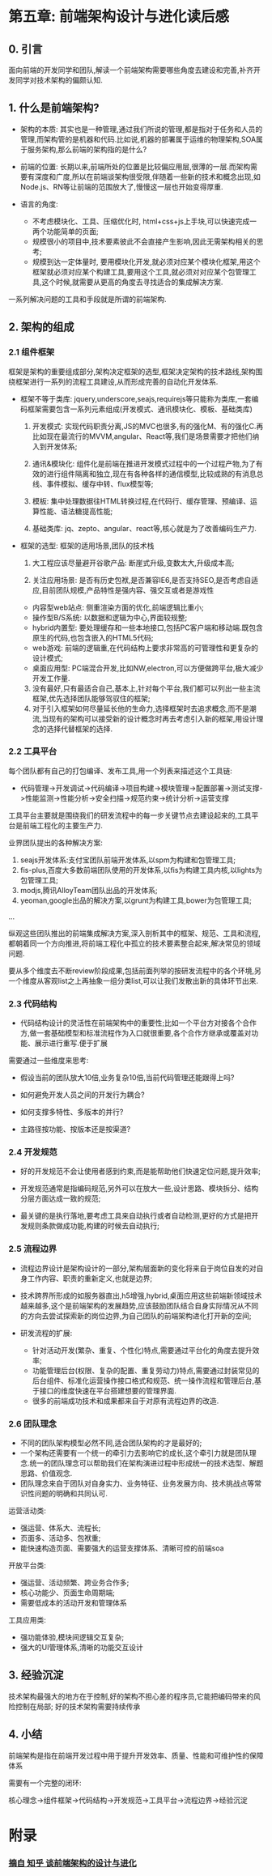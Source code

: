 # 第五章: 前端架构设计与进化读后感

## 0. 引言

面向前端的开发同学和团队,解读一个前端架构需要哪些角度去建设和完善,补齐开发同学对技术架构的偏颇认知.

## 1. 什么是前端架构?

* 架构的本质: 其实也是一种管理,通过我们所说的管理,都是指对于任务和人员的管理,而架构管的是机器和代码.比如说,机器的部署属于运维的物理架构,SOA属于服务架构,那么前端的架构指的是什么?

* 前端的位置: 长期以来,前端所处的位置是比较偏应用层,很薄的一层.而架构需要有深度和广度,所以在前端谈架构很受限,伴随着一些新的技术和概念出现,如Node.js、RN等让前端的范围放大了,慢慢这一层也开始变得厚重.

* 语言的角度:

  * 不考虑模块化、工具、压缩优化时, html+css+js上手块,可以快速完成一两个功能简单的页面;
  * 规模很小的项目中,技术要素彼此不会直接产生影响,因此无需架构相关的思考;
  * 规模到达一定体量时, 要用模块化开发,就必须对应某个模块化框架,用这个框架就必须对应某个构建工具,要用这个工具,就必须对对应某个包管理工具,这个时候,就需要从更高的角度去寻找适合的集成解决方案.

一系列解决问题的工具和手段就是所谓的前端架构.

## 2. 架构的组成

### 2.1 组件框架

框架是架构的重要组成部分,架构决定框架的选型,框架决定架构的技术路线,架构围绕框架进行一系列的流程工具建设,从而形成完善的自动化开发体系.

* 框架不等于类库: jquery,underscore,seajs,requirejs等只能称为类库,一套编码框架需要包含一系列元素组成(开发模式、通讯模块化、模板、基础类库)

  1. 开发模式: 实现代码职责分离,JS的MVC也很多,有的强化M、有的强化C.再比如现在最流行的MVVM,angular、React等,我们是场景需要才把他们纳入到开发体系;

  2. 通讯&模块化: 组件化是前端在推进开发模式过程中的一个过程产物,为了有效的进行组件隔离和独立,现在有各种各样的通信模型,比较成熟的有消息总线、事件模拟、缓存中转、flux模型等;

  3. 模板: 集中处理数据往HTML转换过程,在代码行、缓存管理、预编译、运算性能、语法糖提高性能;

  4. 基础类库: jq、zepto、angular、react等,核心就是为了改善编码生产力.

* 框架的选型: 框架的适用场景,团队的技术栈

  1. 大工程应该尽量避开谷歌产品: 断崖式升级,变数太大,升级成本高;

  2. 关注应用场景: 是否有历史包袱,是否兼容IE6,是否支持SEO,是否考虑自适应,目前团队规模,产品特性是强内容、强交互或者是游戏性

    * 内容型web站点: 侧重渲染方面的优化,前端逻辑比重小;
    * 操作型B/S系统: 以数据和逻辑为中心,界面较规整;
    * hybrid内置型: 要处理缓存和一些本地接口,包括PC客户端和移动端.既包含原生的代码,也包含嵌入的HTML5代码;
    * web游戏: 前端的逻辑重,在代码结构上要求非常高的可管理性和更复杂的设计模式;
    * 桌面应用型: PC端混合开发,比如NW,electron,可以方便做跨平台,极大减少开发工作量.

  3. 没有最好,只有最适合自己,基本上,针对每个平台,我们都可以列出一些主流框架,优先选择团队能够驾驭住的框架;
  4. 对于引入框架如何尽量延长他的生命力,选择框架时去追求概念,而不是潮流,当现有的架构可以接受新的设计概念时再去考虑引入新的框架,用设计理念的选择代替框架的选择. 

### 2.2 工具平台

每个团队都有自己的打包编译、发布工具,用一个列表来描述这个工具链:

* 代码管理->开发调试->代码编译->项目构建->模块管理->配置部署->测试支撑->性能监测->性能分析->安全扫描->规范约束->统计分析->运营支撑

工具平台主要就是围绕我们的研发流程中的每一步关键节点去建设起来的,工具平台是前端工程化的主要生产力.

业界团队提出的各种解决方案:

1. seajs开发体系:支付宝团队前端开发体系,以spm为构建和包管理工具;
2. fis-plus,百度大多数前端团队使用的开发体系,以fis为构建工具内核,以lights为包管理工具;
3. modjs,腾讯AlloyTeam团队出品的开发体系;
4. yeoman,google出品的解决方案,以grunt为构建工具,bower为包管理工具;

...

纵观这些团队推出的前端集成解决方案,深入剖析其中的框架、规范、工具和流程,都朝着同一个方向推进,将前端工程化中孤立的技术要素整合起来,解决常见的领域问题.

要从多个维度去不断review阶段成果,包括前面列举的按研发流程中的各个环境,另一个维度从客观list之上再抽象一组分类list,可以让我们发散出新的具体环节出来.

### 2.3 代码结构

* 代码结构设计的灵活性在前端架构中的重要性;比如一个平台方对接各个合作方,做一套基础模型和标准流程作为入口就很重要,各个合作方继承或覆盖对功能、展示进行重写.便于扩展

需要通过一些维度来思考:

* 假设当前的团队放大10倍,业务复杂10倍,当前代码管理还能跟得上吗?

* 如何避免开发人员之间的开发行为耦合?

* 如何支撑多特性、多版本的并行?

* 主路径按功能、按版本还是按渠道?

### 2.4 开发规范

* 好的开发规范不会让使用者感到约束,而是能帮助他们快速定位问题,提升效率;

* 开发规范通常是指编码规范,另外可以在放大一些,设计思路、模块拆分、结构分层方面达成一致的规范;

* 最关键的是执行落地,要考虑工具来自动执行或者自动检测,更好的方式是把开发规则条款做成功能,构建的时候去自动执行;

### 2.5 流程边界

* 流程边界设计是架构设计的一部分,架构层面新的变化将来自于岗位自发的对自身工作内容、职责的重新定义,也就是边界;
 
* 技术跨界所形成的如服务器直出,h5增强,hybrid,桌面应用这些前端新领域技术越来越多,这个是前端架构的发展趋势,应该鼓励团队结合自身实际情况从不同的方向去尝试探索新的岗位边界,为自己团队的前端架构进化打开新的空间;

* 研发流程的扩展:

  * 针对活动开发(繁杂、重复、个性化)特点,需要通过平台化的角度去提升效率;
  * 功能管理后台(权限、复杂的配置、重复劳动力)特点,需要通过封装常见的后台组件、标准化运营操作接口格式和规范、统一操作流程和管理后台,基于接口的维度快速在平台搭建想要的管理界面.
  * 很多的前端成功技术和成果都来自于对原有流程边界的改造.

### 2.6 团队理念

* 不同的团队架构模型必然不同,适合团队架构的才是最好的;
* 一个架构还需要有一个统一的牵引力去影响它的成长,这个牵引力就是团队理念.统一的团队理念可以帮助我们在架构演进过程中形成统一的技术选型、解题思路、价值观念.
* 团队理念来自于团队对自身实力、业务特征、业务发展方向、技术挑战点等常识性问题的明确和共同认可.

运营活动类:

* 强运营、体系大、流程长;
* 页面多、活动多、包袱重;
* 能快速构造页面、需要强大的运营支撑体系、清晰可控的前端soa

开放平台类:

* 强运营、活动频繁、跨业务合作多;
* 核心功能少、页面生命周期端;
* 需要低成本的活动开发和管理体系

工具应用类:

* 强功能体验,模块间逻辑交互复杂;
* 强大的UI管理体系,清晰的功能交互设计

## 3. 经验沉淀

技术架构最强大的地方在于控制,好的架构不担心差的程序员,它能把编码带来的风险控制在局部;
好的技术架构需要持续传承

## 4. 小结

前端架构是指在前端开发过程中用于提升开发效率、质量、性能和可维护性的保障体系

需要有一个完整的闭环:

核心理念->组件框架->代码结构->开发规范->工具平台->流程边界->经验沉淀

# 附录

### [摘自 知乎 谈前端架构的设计与进化](https://zhuanlan.zhihu.com/p/26477120)
